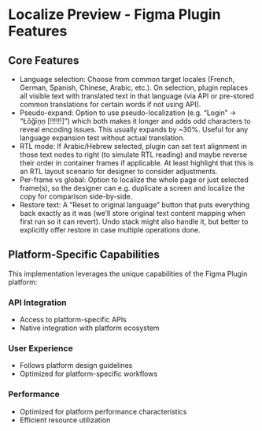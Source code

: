# Localize Preview - Figma Plugin Features

## Core Features
- Language selection: Choose from common target locales (French, German, Spanish, Chinese, Arabic, etc.). On selection, plugin replaces all visible text with translated text in that language (via API or pre-stored common translations for certain words if not using API).
- Pseudo-expand: Option to use pseudo-localization (e.g. “Login” -> “Łőğīņņ [!!!!!!]”) which both makes it longer and adds odd characters to reveal encoding issues. This usually expands by ~30%. Useful for any language expansion test without actual translation.
- RTL mode: If Arabic/Hebrew selected, plugin can set text alignment in those text nodes to right (to simulate RTL reading) and maybe reverse their order in container frames if applicable. At least highlight that this is an RTL layout scenario for designer to consider adjustments.
- Per-frame vs global: Option to localize the whole page or just selected frame(s), so the designer can e.g. duplicate a screen and localize the copy for comparison side-by-side.
- Restore text: A “Reset to original language” button that puts everything back exactly as it was (we’ll store original text content mapping when first run so it can revert). Undo stack might also handle it, but better to explicitly offer restore in case multiple operations done.

## Platform-Specific Capabilities
This implementation leverages the unique capabilities of the Figma Plugin platform:

### API Integration
- Access to platform-specific APIs
- Native integration with platform ecosystem

### User Experience
- Follows platform design guidelines
- Optimized for platform-specific workflows

### Performance
- Optimized for platform performance characteristics
- Efficient resource utilization
